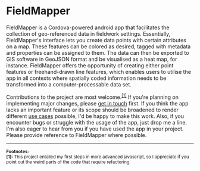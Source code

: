 # FieldMapper

FieldMapper is a Cordova-powered android app that facilitates the collection of geo-referenced data in fieldwork settings. Essentially, FieldMapper's interface lets you create data points with certain attributes on a map. These features can be colored as desired, tagged with metadata and properties can be assigned to them. The data can then be exported to GIS software in GeoJSON format and be visualised as a heat map, for instance. FieldMapper offers the opportunity of creating either point features or freehand-drawn line features, which enables users to utilise the app in all contexts where spatially coded information needs to be transformed into a computer-processable data set.

Contributions to the project are most welcome.<sup>[[1]](#footnote1)</sup> If you're planning on implementing major changes, please [get in touch](mailto:felix-schott@gmx.de) first. 
If you think the app lacks an important feature or its scope should be broadened to render different [use cases](docs/use_cases.md) possible, I'd be happy to make this work. Also, if you encounter bugs or struggle with the usage of the app, just drop me a line. I'm also eager to hear from you if you have used the app in your project. Please provide reference to FieldMapper where possible.

---
**<sub>Footnotes:</sub>**\
**<sub><a name="footnote1">[1]</a>:</sub>**<sub>
This project entailed my first steps in more advanced javascript, so I appreciate if you point out the weird parts of the code that require refactoring.
</sub>
